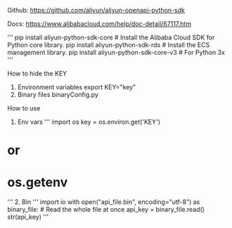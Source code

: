 Github: https://github.com/aliyun/aliyun-openapi-python-sdk

Docs: https://www.alibabacloud.com/help/doc-detail/67117.htm

'''
pip install aliyun-python-sdk-core # Install the Alibaba Cloud SDK for Python core library.
pip install aliyun-python-sdk-rds # Install the ECS management library.
pip install aliyun-python-sdk-core-v3 # For Python 3x
'''

How to hide the KEY
1. Environment variables
export KEY="key"
2. Binary files
binaryConfig.py

How to use
1. Env vars
'''
import os
key = os.environ.get('KEY')
# or
# os.getenv
'''
2. Bin
'''
import io
with open("api_file.bin", encoding="utf-8") as binary_file:
    # Read the whole file at once
    api_key = binary_file.read()
str(api_key)
'''